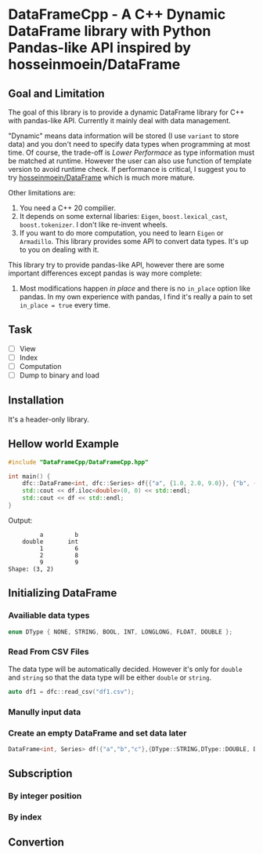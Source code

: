 # DataFrameCpp - A C++ Dynamic DataFrame library with Python Pandas-like API inspired by hosseinmoein/DataFrame

## Goal and Limitation

The goal of this library is to provide a dynamic DataFrame library for C++ with pandas-like API. Currently it mainly deal with data management.

"Dynamic" means data information will be stored (I use `variant` to store data) and you don't need to specify data types when programming at most time. Of course, the trade-off is *Lower Performace* as type information must be matched at runtime. However the user can also use function of template version to avoid runtime check. If performance is critical, I suggest you to try [hosseinmoein/DataFrame](https://github.com/hosseinmoein/DataFrame) which is much more mature.

Other limitations are:

1. You need a C++ 20 compilier.
2. It depends on some external libaries: `Eigen`, `boost.lexical_cast`, `boost.tokenizer`. I don't like re-invent wheels.
3. If you want to do more computation, you need to learn `Eigen` or `Armadillo`. This library provides some API to convert data types. It's up to you on dealing with it.

This library try to provide pandas-like API, however there are some important differences except pandas is way more complete:

1. Most modifications happen *in place* and there is no `in_place` option like pandas. In my own experience with pandas, I find it's really a pain to set `in_place = true` every time.

## Task

- [ ] View
- [ ] Index
- [ ] Computation
- [ ] Dump to binary and load

## Installation

It's a header-only library.

## Hellow world Example

```cpp
#include "DataFrameCpp/DataFrameCpp.hpp"

int main() {
    dfc::DataFrame<int, dfc::Series> df{{"a", {1.0, 2.0, 9.0}}, {"b", {6, 8, 9}}};
    std::cout << df.iloc<double>(0, 0) << std::endl;
    std::cout << df << std::endl;
}
```

Output:

```
         a         b
    double       int
         1         6
         2         8
         9         9
Shape: (3, 2)
```

## Initializing DataFrame

### Availiable data types

```cpp
enum DType { NONE, STRING, BOOL, INT, LONGLONG, FLOAT, DOUBLE };
```

### Read From CSV Files

The data type will be automatically decided. However it's only for `double` and `string` so that the data type will be either `double` or `string`.

```cpp
auto df1 = dfc::read_csv("df1.csv");
```

### Manully input data

### Create an empty DataFrame and set data later

```cpp
DataFrame<int, Series> df({"a","b","c"},{DType::STRING,DType::DOUBLE, DType::INT});  //3 colums.
```

## Subscription

### By integer position

### By index

## Convertion
